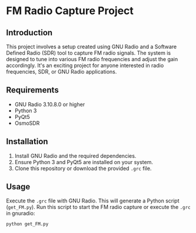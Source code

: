# FM Radio Capture Project

## Introduction

This project involves a setup created using GNU Radio and a Software Defined Radio (SDR) tool to capture FM radio signals. The system is designed to tune into various FM radio frequencies and adjust the gain accordingly. It's an exciting project for anyone interested in radio frequencies, SDR, or GNU Radio applications.

## Requirements

- GNU Radio 3.10.8.0 or higher
- Python 3
- PyQt5
- OsmoSDR

## Installation

1. Install GNU Radio and the required dependencies.
2. Ensure Python 3 and PyQt5 are installed on your system.
3. Clone this repository or download the provided `.grc` file.

## Usage

Execute the `.grc` file with GNU Radio. This will generate a Python script (`get_FM.py`). Run this script to start the FM radio capture or execute the `.grc` in gnuradio:

```bash
python get_FM.py
